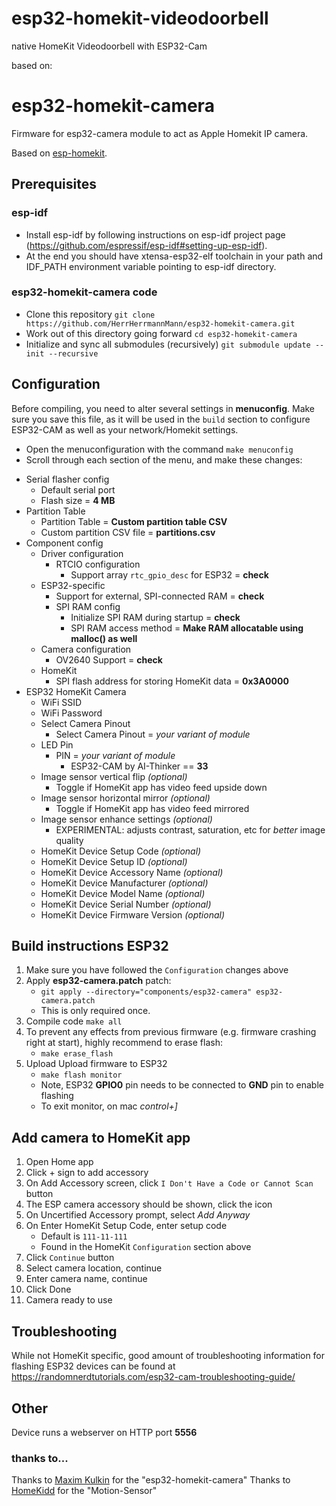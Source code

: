 # esp32-homekit-videodoorbell
native HomeKit Videodoorbell with ESP32-Cam

based on:

# esp32-homekit-camera

Firmware for esp32-camera module to act as Apple Homekit IP camera.

Based on [esp-homekit](https://github.com/maximkulkin/esp-homekit).

## Prerequisites

### esp-idf

- Install esp-idf by following instructions on esp-idf project page (https://github.com/espressif/esp-idf#setting-up-esp-idf). 
- At the end you should have xtensa-esp32-elf toolchain in your path and IDF_PATH environment variable pointing to esp-idf directory.

### esp32-homekit-camera code

- Clone this repository `git clone https://github.com/HerrHerrmannMann/esp32-homekit-camera.git`
- Work out of this directory going forward `cd esp32-homekit-camera`
- Initialize and sync all submodules (recursively) `git submodule update --init --recursive`

## Configuration

Before compiling, you need to alter several settings in **menuconfig**. Make sure you save
this file, as it will be used in the `build` section to configure ESP32-CAM as well as your
network/Homekit settings.

- Open the menuconfiguration with the command `make menuconfig`
- Scroll through each section of the menu, and make these changes:


* Serial flasher config
    * Default serial port
    * Flash size = **4 MB**
* Partition Table
    * Partition Table = **Custom partition table CSV**
    * Custom partition CSV file = **partitions.csv**
* Component config
    * Driver configuration
        * RTCIO configuration
            * Support array `rtc_gpio_desc` for ESP32 = **check**
    * ESP32-specific
        * Support for external, SPI-connected RAM = **check**
        * SPI RAM config
            * Initialize SPI RAM during startup = **check**
            * SPI RAM access method = **Make RAM allocatable using malloc() as well**
    * Camera configuration
        * OV2640 Support = **check**
    * HomeKit
        * SPI flash address for storing HomeKit data = **0x3A0000**
* ESP32 HomeKit Camera
    * WiFi SSID
    * WiFi Password
    * Select Camera Pinout
        * Select Camera Pinout = *your variant of module*
    * LED Pin
        * PIN = *your variant of module*
            * ESP32-CAM by AI-Thinker == **33**
    * Image sensor vertical flip *(optional)*
        * Toggle if HomeKit app has video feed upside down
    * Image sensor horizontal mirror *(optional)*
        * Toggle if HomeKit app has video feed mirrored
    * Image sensor enhance settings *(optional)*
        * EXPERIMENTAL: adjusts contrast, saturation, etc for *better* image quality
    * HomeKit Device Setup Code *(optional)*
    * HomeKit Device Setup ID *(optional)*
    * HomeKit Device Accessory Name *(optional)*
    * HomeKit Device Manufacturer *(optional)*
    * HomeKit Device Model Name *(optional)*
    * HomeKit Device Serial Number *(optional)*
    * HomeKit Device Firmware Version *(optional)*

## Build instructions ESP32

1. Make sure you have followed the `Configuration` changes above
1. Apply **esp32-camera.patch** patch:
    * `git apply --directory="components/esp32-camera" esp32-camera.patch`
    * This is only required once. 
1. Compile code `make all`
1. To prevent any effects from previous firmware (e.g. firmware crashing right at start), highly recommend to erase flash:
    * `make erase_flash`
1. Upload Upload firmware to ESP32 
    * `make flash monitor`
    * Note, ESP32 **GPIO0** pin needs to be connected to **GND** pin to enable flashing
    * To exit monitor, on mac *control+]*

    
## Add camera to HomeKit app

1. Open Home app
1. Click + sign to add accessory
1. On Add Accessory screen, click `I Don't Have a Code or Cannot Scan` button
1. The ESP camera accessory should be shown, click the icon
1. On Uncertified Accessory prompt, select *Add Anyway*
1. On Enter HomeKit Setup Code, enter setup code 
    * Default is `111-11-111`
    * Found in the HomeKit `Configuration` section above
1. Click `Continue` button
1. Select camera location, continue
1. Enter camera name, continue
1. Click Done
1. Camera ready to use


## Troubleshooting
While not HomeKit specific, good amount of troubleshooting information for flashing ESP32 devices can be found at https://randomnerdtutorials.com/esp32-cam-troubleshooting-guide/

## Other
Device runs a webserver on HTTP port **5556**

### thanks to...

Thanks to [Maxim Kulkin](https://github.com/maximkulkin) for the "esp32-homekit-camera"
Thanks to [HomeKidd](https://github.com/HomeKidd) for the "Motion-Sensor"
